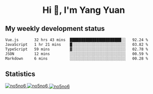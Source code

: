 <h1 align="center">Hi 👋, I'm Yang Yuan</h1>


## My weekly development status
<!--START_SECTION:waka-->

```txt
Vue.js       32 hrs 43 mins  ███████████████████████░░   92.24 %
JavaScript   1 hr 21 mins    █░░░░░░░░░░░░░░░░░░░░░░░░   03.82 %
TypeScript   59 mins         ▓░░░░░░░░░░░░░░░░░░░░░░░░   02.78 %
JSON         12 mins         ░░░░░░░░░░░░░░░░░░░░░░░░░   00.59 %
Markdown     6 mins          ░░░░░░░░░░░░░░░░░░░░░░░░░   00.28 %
```

<!--END_SECTION:waka-->

## Statistics
<a href="https://github.com/anuraghazra/github-readme-stats">
  <img src="https://github-readme-stats.vercel.app/api/top-langs/?username=no5no6&theme=dracula" alt="no5no6">
</a>
<a href="https://github.com/anuraghazra/github-readme-stats">
  <img src="https://github-readme-stats.vercel.app/api?username=no5no6&show_icons=true&theme=dracula&line_height=40" alt="no5no6">
</a>
<a href="https://github.com/anuraghazra/github-readme-stats">
  <img align="center" src="https://github-readme-streak-stats.herokuapp.com/?user=no5no6&theme=dracula" alt="no5no6" />
</a>